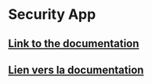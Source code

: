 # Security App

## [Link to the documentation](https://loanbrwsk1.github.io/Documentations_of_projects/en/security-app.html)

## [Lien vers la documentation](https://loanbrwsk1.github.io/Documentations_of_projects/fr/security-app.html)
